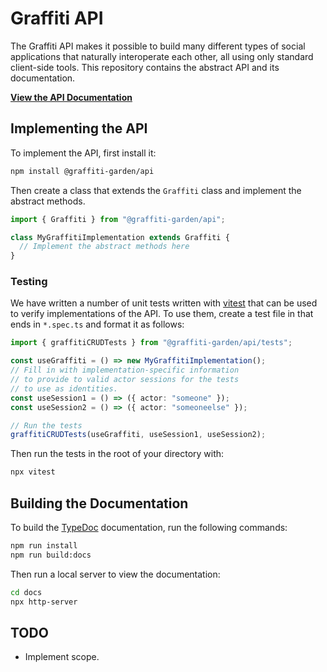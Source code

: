 # Graffiti API

The Graffiti API makes it possible to build many different types of social applications
that naturally interoperate each other, all using only standard client-side tools.
This repository contains the abstract API and its documentation.

[**View the API Documentation**](https://api.graffiti.garden/classes/Graffiti.html)

## Implementing the API

To implement the API, first install it:

```bash
npm install @graffiti-garden/api
```

Then create a class that extends the `Graffiti` class and implement the abstract methods.

```typescript
import { Graffiti } from "@graffiti-garden/api";

class MyGraffitiImplementation extends Graffiti {
  // Implement the abstract methods here
}
```

### Testing

We have written a number of unit tests written with [vitest](https://vitest.dev/)
that can be used to verify implementations of the API.
To use them, create a test file in that ends in `*.spec.ts` and format it as follows:

```typescript
import { graffitiCRUDTests } from "@graffiti-garden/api/tests";

const useGraffiti = () => new MyGraffitiImplementation();
// Fill in with implementation-specific information
// to provide to valid actor sessions for the tests
// to use as identities.
const useSession1 = () => ({ actor: "someone" });
const useSession2 = () => ({ actor: "someoneelse" });

// Run the tests
graffitiCRUDTests(useGraffiti, useSession1, useSession2);
```

Then run the tests in the root of your directory with:

```bash
npx vitest
```

## Building the Documentation

To build the [TypeDoc](https://typedoc.org/) documentation, run the following commands:

```bash
npm run install
npm run build:docs
```

Then run a local server to view the documentation:

```bash
cd docs
npx http-server
```

## TODO

- Implement scope.
